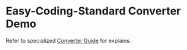 <!-- markdownlint-disable MD013 -->
# Easy-Coding-Standard Converter Demo

Refer to specialized [Converter Guide](../../docs/converter/ecs.md) for explains.
